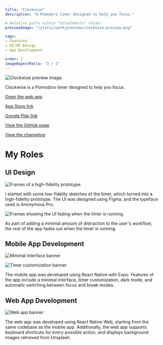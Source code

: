 ```yaml
---
title: "Clockwise"
description: "A Pomodoro timer designed to help you focus."

# Relative paths within "attachments" folder
previewImage: "/static/work/preview/clockwise-preview.png"

tags:
- Featured
- UI/UX Design
- App Development

order: 1
imageAspectRatio: "3 / 1"
---
```


<!-- To-do: add watermarks to all images -->
![Clockwise preview image.](/static/work/clockwise/app-screenshots.png)

Clockwise is a Pomodoro timer designed to help you focus.

[Open the web app](https://clockwise.bchen.dev)

[App Store link](https://apps.apple.com/us/app/clockwise-pomodoro-timer/id1610821428)

[Google Play link](https://play.google.com/store/apps/details?id=co.birb.session)

[View the GitHub page](https://github.com/brendan-ch/clockwise)

[View the changelog](http://bchen.dev/doc/clockwise-whats-new)

# My Roles

## UI Design

![Frames of a high-fidelity prototype.](/static/work/clockwise/ui-design.png)

I started with some low-fidelity sketches of the timer, which turned into a high-fidelity prototype. The UI was designed using Figma, and the typeface used is Anonymous Pro.

![Frames showing the UI fading when the timer is running.](/static/work/clockwise/fade.png)

As part of adding a minimal amount of distraction to the user's workflow, the rest of the app fades out when the timer is running.

## Mobile App Development

![Minimal Interface banner](/static/work/clockwise/minimal-interface.png)

![Timer customization banner](/static/work/clockwise/timer-customization.png)

The mobile app was developed using React Native with Expo. Features of the app include a minimal interface, timer customization, dark mode, and automatic switching between focus and break modes.

## Web App Development

![Web app banner](/static/work/clockwise/web-app.png)

The web app was developed using React Native Web, starting from the same codebase as the mobile app. Additionally, the web app supports keyboard shortcuts for every possible action, and displays background images retrieved from Unsplash.